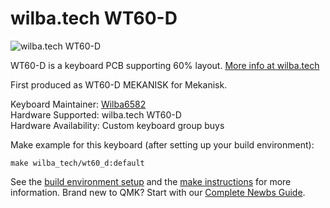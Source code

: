 # wilba.tech WT60-D

![wilba.tech WT60-D](https://cdn.shopify.com/s/files/1/1347/2157/products/Untitled-5_1800x1800.png?v=1563699242)

WT60-D is a keyboard PCB supporting 60% layout. [More info at wilba.tech](https://wilba.tech/)

First produced as WT60-D MEKANISK for Mekanisk.

Keyboard Maintainer: [Wilba6582](https://github.com/Wilba6582)  
Hardware Supported: wilba.tech WT60-D  
Hardware Availability: Custom keyboard group buys

Make example for this keyboard (after setting up your build environment):

    make wilba_tech/wt60_d:default

See the [build environment setup](https://docs.qmk.fm/#/getting_started_build_tools) and the [make instructions](https://docs.qmk.fm/#/getting_started_make_guide) for more information. Brand new to QMK? Start with our [Complete Newbs Guide](https://docs.qmk.fm/#/newbs).